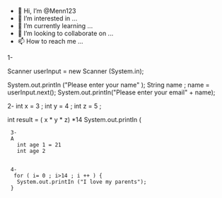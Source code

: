 - 👋 Hi, I’m @Menn123
- 👀 I’m interested in ...
- 🌱 I’m currently learning ...
- 💞️ I’m looking to collaborate on ...
- 📫 How to reach me ...

<!---
Menn123/Menn123 is a ✨ special ✨ repository because its `README.md` (this file) appears on your GitHub profile.
You can click the Preview link to take a look at your changes.
--->
1-

Scanner userInput = new Scanner (System.in);

System.out.printIn ("Please enter your name" );
String name ;
name = userInput.next();
System.out.printIn("Please enter your email" + name);

2-
int x = 3 ;
int y = 4 ;
int z = 5 ;

   int result = ( x * y * z) *14
     System.out.printIn (
     
     3- 
     A
       int age 1 = 21
       int age 2
     
     
     4-
      for ( i= 0 ; i>14 ; i ++ ) {
       System.out.printIn ("I love my parents");
     }

